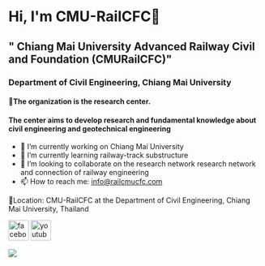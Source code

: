 # Hi, I'm CMU-RailCFC👋

## " Chiang Mai University Advanced Railway Civil and Foundation (CMURailCFC)" 
### Department of Civil Engineering, Chiang Mai University 

#### 👩‍The organization is the research center. 
#### The center aims to develop research and fundamental knowledge about civil engineering and geotechnical engineering


- 🔭 I’m currently working on Chiang Mai University 
- 🌱 I’m currently learning railway-track substructure 
- 👯 I’m looking to collaborate on the research network research network and connection of railway engineering 
- 📫 How to reach me: info@railcmucfc.com 

📍Location: CMU-RailCFC at the Department of Civil Engineering, Chiang Mai University, Thailand


[<img src='https://cdn.jsdelivr.net/npm/simple-icons@3.0.1/icons/facebook.svg' alt='facebook' height='40'>](https://www.facebook.com/CMURAILCFC)  [<img src='https://cdn.jsdelivr.net/npm/simple-icons@3.0.1/icons/youtube.svg' alt='youtube' height='40'>](https://www.youtube.com/@cmurailcfc)  


![](https://scontent.fcnx4-1.fna.fbcdn.net/v/t39.30808-6/320709853_559580255585112_600253108623170712_n.jpg?_nc_cat=103&ccb=1-7&_nc_sid=e3f864&_nc_eui2=AeFmR9TuWbTOtpWfYcDjuX7b-xYvxEQCbe_7Fi_ERAJt7_A6yb7K14sVF088EJQB5odZYmXTzmLTwzVu-1wGekzc&_nc_ohc=tYFJUULmKnkAX_3WRyx&_nc_zt=23&_nc_ht=scontent.fcnx4-1.fna&oh=00_AfAmhRqAiV61H7AssMx1P_Hd7U89Vt5QCXg1tvhTC4KU4A&oe=63ADCCE6)














